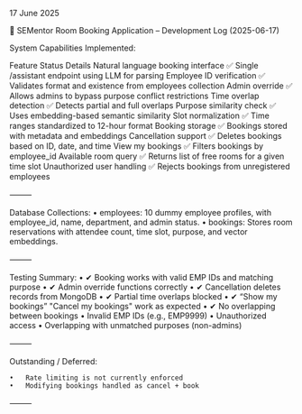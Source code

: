 17 June 2025

📄 SEMentor Room Booking Application – Development Log (2025-06-17)

System Capabilities Implemented:

Feature	Status	Details
Natural language booking interface	✅	Single /assistant endpoint using LLM for parsing
Employee ID verification	✅	Validates format and existence from employees collection
Admin override	✅	Allows admins to bypass purpose conflict restrictions
Time overlap detection	✅	Detects partial and full overlaps
Purpose similarity check	✅	Uses embedding-based semantic similarity
Slot normalization	✅	Time ranges standardized to 12-hour format
Booking storage	✅	Bookings stored with metadata and embeddings
Cancellation support	✅	Deletes bookings based on ID, date, and time
View my bookings	✅	Filters bookings by employee_id
Available room query	✅	Returns list of free rooms for a given time slot
Unauthorized user handling	✅	Rejects bookings from unregistered employees


⸻

Database Collections:
	•	employees: 10 dummy employee profiles, with employee_id, name, department, and admin status.
	•	bookings: Stores room reservations with attendee count, time slot, purpose, and vector embeddings.

⸻

Testing Summary:
	•	✔ Booking works with valid EMP IDs and matching purpose
	•	✔ Admin override functions correctly
	•	✔ Cancellation deletes records from MongoDB
	•	✔ Partial time overlaps blocked
	•	✔ “Show my bookings” "Cancel my bookings" work as expected
	•	✔ No overlapping between bookings 
	•	Invalid EMP IDs (e.g., EMP9999)
	•	Unauthorized access
	•	Overlapping with unmatched purposes (non-admins)

⸻

Outstanding / Deferred:
	
	•	Rate limiting is not currently enforced
	•	Modifying bookings handled as cancel + book
	

⸻


